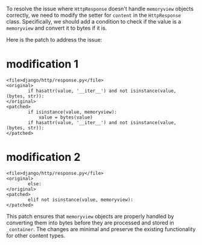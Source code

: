 To resolve the issue where `HttpResponse` doesn't handle `memoryview` objects correctly, we need to modify the setter for `content` in the `HttpResponse` class. Specifically, we should add a condition to check if the value is a `memoryview` and convert it to bytes if it is.

Here is the patch to address the issue:

# modification 1
```
<file>django/http/response.py</file>
<original>
        if hasattr(value, '__iter__') and not isinstance(value, (bytes, str)):
</original>
<patched>
        if isinstance(value, memoryview):
            value = bytes(value)
        if hasattr(value, '__iter__') and not isinstance(value, (bytes, str)):
</patched>
```

# modification 2
```
<file>django/http/response.py</file>
<original>
        else:
</original>
<patched>
        elif not isinstance(value, memoryview):
</patched>
```

This patch ensures that `memoryview` objects are properly handled by converting them into bytes before they are processed and stored in `_container`. The changes are minimal and preserve the existing functionality for other content types.